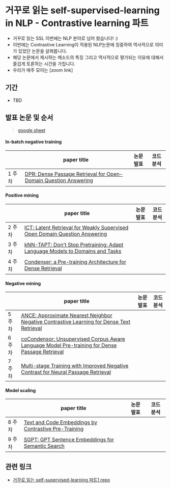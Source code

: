 # 거꾸로 읽는 self-supervised-learning in NLP - Contrastive learning 파트

- 거꾸로 읽는 SSL 이번에는 NLP 분야로 넘어 왔습니다! :)
- 이번에는 Contrastive Learning이 적용된 NLP논문에 징중하여 역사적으로 의미가 있었던 논문을 살펴봅니다. 
- 해당 논문에서 제시하는 메소드의 특징 그리고 역사적으로 평가되는 이유에 대해서 즐겁게 토론하는 시간을 가집니다. 
- 우리가 매주 모이는 [zoom link]

## 기간
- TBD

## 발표 논문 및 순서
> [google sheet](https://docs.google.com/spreadsheets/d/1P-pACgU9G0xq6M9Gufad-3tLUBavSMyUL0NIdd6TVH8/edit#gid=360530169)

#### In-batch negative training
| | paper title | 논문 발표 | 코드 분석
-- | -- | -- | --
1 주차 | [DPR: Dense Passage Retrieval for Open-Domain Question Answering](https://arxiv.org/abs/2004.04906) |   |  

#### Positive mining
| | paper title | 논문 발표 | 코드 분석
-- | -- | -- | --
2 주차 | [ICT:  Latent Retrieval for Weakly Supervised Open Domain Question Answering](https://arxiv.org/abs/1906.00300) |   |  
3 주차 | [kNN-TAPT: Don't Stop Pretraining: Adapt Language Models to Domains and Tasks](https://aclanthology.org/2020.acl-main.740/)	 |   |  
4 주차 | [Condenser: a Pre-training Architecture for Dense Retrieval](https://aclanthology.org/2021.emnlp-main.75.pdf)|   |  


#### Negative mining
| | paper title | 논문 발표 | 코드 분석
-- | -- | -- | --
5 주차 | [ANCE: Approximate Nearest Neighbor Negative Contrastive Learning for Dense Text Retrieval](https://arxiv.org/abs/2007.00808)|   |  
6 주차 | [coCondensor: Unsupervised Corpus Aware Language Model Pre-training for Dense Passage Retrieval](https://arxiv.org/abs/2108.05540) |   |  
7 주차 | [Multi-stage Training with Improved Negative Contrast for Neural Passage Retrieval](https://aclanthology.org/2021.emnlp-main.492/) |   |  

#### Model scaling
| | paper title | 논문 발표 | 코드 분석
-- | -- | -- | --
8 주차 | [Text and Code Embeddings by Contrastive Pre-Training](https://arxiv.org/abs/2201.10005) |   |  
9 주차 | [SGPT: GPT Sentence Embeddings for Semantic Search](https://arxiv.org/abs/2202.08904) |   |  

## 관련 링크
- [거꾸로 읽는 self-supervised-learning 파트1 repo](https://github.com/jwkanggist/self-supervised-learning-narratives-1)
